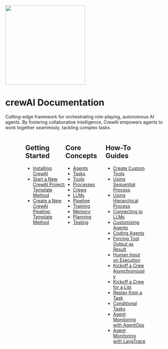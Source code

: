 <img src='./crew_only_logo.png' width='250' class='mb-10'/>

# crewAI Documentation

Cutting-edge framework for orchestrating role-playing, autonomous AI agents. By fostering collaborative intelligence, CrewAI empowers agents to work together seamlessly, tackling complex tasks.

<div style="display:flex; margin:0 auto; justify-content: center;">
    <div style="width:25%">
        <h2>Getting Started</h2>
        <ul>
            <li>
                <a href='./getting-started/Installing-CrewAI'>
                   Installing CrewAI
                </a>
            </li>
            <li>
                <a href='./getting-started/Start-a-New-CrewAI-Project-Template-Method'>
                   Start a New CrewAI Project: Template Method
                </a>
            </li>
            <li>
                <a href='./getting-started/Create-a-New-CrewAI-Pipeline-Template-Method'>
                    Create a New CrewAI Pipeline: Template Method
                </a>
            </li>
        </ul>
    </div>
    <div style="width:25%">
        <h2>Core Concepts</h2>
        <ul>
            <li>
                <a href="./core-concepts/Agents">
                    Agents
                </a>
            </li>
            <li>
                <a href="./core-concepts/Tasks">
                    Tasks
                </a>
            </li>
            <li>
                <a href="./core-concepts/Tools">
                    Tools
                </a>
            </li>
            <li>
                <a href="./core-concepts/Processes">
                    Processes
                </a>
            </li>
            <li>
                <a href="./core-concepts/Crews">
                    Crews
                </a>
            </li>
            <li>
                <a href="./core-concepts/LLMs">
                    LLMs
                </a>
            </li>
            <!-- <li>
                <a href="./core-concepts/Flows">
                    Flows
                </a>
            </li> -->
            <li>
                <a href="./core-concepts/Pipeline">
                    Pipeline
                </a>
            </li>
            <li>
                <a href="./core-concepts/Training-Crew">
                    Training
                </a>
            </li>
            <li>
                <a href="./core-concepts/Memory">
                    Memory
                </a>
            </li>
            <li>
                <a href="./core-concepts/Planning">
                    Planning
                </a>
            </li>
            <li>
                <a href="./core-concepts/Testing">
                    Testing
                </a>
            </li>
        </ul>
    </div>
    <div style="width:25%">
        <h2>How-To Guides</h2>
        <ul>
            <li>
                <a href="./how-to/Create-Custom-Tools">
                    Create Custom Tools
                </a>
            </li>
            <li>
                <a href="./how-to/Sequential">
                    Using Sequential Process
                </a>
            </li>
            <li>
                <a href="./how-to/Hierarchical">
                    Using Hierarchical Process
                </a>
            </li>
            <li>
                <a href="./how-to/LLM-Connections">
                    Connecting to LLMs
                </a>
            </li>
            <li>
                <a href="./how-to/Customizing-Agents">
                    Customizing Agents
                </a>
            </li>
            <li>
                <a href="./how-to/Coding-Agents">
                    Coding Agents
                </a>
            </li>
            <li>
                <a href="./how-to/Force-Tool-Ouput-as-Result">
                    Forcing Tool Output as Result
                </a>
            </li>
            <li>
                <a href="./how-to/Human-Input-on-Execution">
                    Human Input on Execution
                </a>
            </li>
            <li>
                <a href="./how-to/Kickoff-async">
                    Kickoff a Crew Asynchronously
                </a>
            </li>
            <li>
                <a href="./how-to/Kickoff-for-each">
                    Kickoff a Crew for a List
                </a>
            </li>
            <li>
                <a href="./how-to/Replay-tasks-from-latest-Crew-Kickoff">
                    Replay from a Task
                </a>
            </li>
            <li>
                <a href="./how-to/Conditional-Tasks">
                    Conditional Tasks
                </a>
            </li>
            <li>
                <a href="./how-to/AgentOps-Observability">
                    Agent Monitoring with AgentOps
                </a>
            </li>
            <li>
                <a href="./how-to/Langtrace-Observability">
                    Agent Monitoring with LangTrace
                </a>
            </li>
        </ul>
    </div>
    <!-- <div style="width:25%">
        <h2>Examples</h2>
        <ul>
            <li>
                <a target='_blank' href="https://github.com/joaomdmoura/crewAI-examples/tree/main/prep-for-a-meeting">
                    Prepare for meetings
                </a>
            </li>
            <li>
                <a target='_blank' href="https://github.com/joaomdmoura/crewAI-examples/tree/main/trip_planner">
                    Trip Planner Crew
                </a>
            </li>
            <li>
                <a target='_blank' href="https://github.com/joaomdmoura/crewAI-examples/tree/main/instagram_post">
                    Create Instagram Post
                </a>
            </li>
            <li>
                <a target='_blank' href="https://github.com/joaomdmoura/crewAI-examples/tree/main/stock_analysis">
                    Stock Analysis
                </a>
            </li>
            <li>
                <a target='_blank' href="https://github.com/joaomdmoura/crewAI-examples/tree/main/game-builder-crew">
                    Game Generator
                </a>
            </li>
            <li>
                <a target='_blank' href="https://github.com/joaomdmoura/crewAI-examples/tree/main/CrewAI-LangGraph">
                    Drafting emails with LangGraph
                </a>
            </li>
            <li>
                <a target='_blank' href="https://github.com/joaomdmoura/crewAI-examples/tree/main/landing_page_generator">
                    Landing Page Generator
                </a>
            </li>
            <li>
                <a target='_blank' href="https://github.com/crewAIInc/crewAI-examples/tree/main/email_auto_responder_flow">
                    Email Auto Responder Flow
                </a>
            </li>
            <li>
                <a target='_blank' href="https://github.com/crewAIInc/crewAI-examples/tree/main/lead-score-flow">
                    Lead Score Flow
                </a>
            </li>
            <li>
                <a target='_blank' href="https://github.com/crewAIInc/crewAI-examples/tree/main/write_a_book_with_flows">
                    Write a Book Flow
                </a>
            </li>
            <li>
                <a target='_blank' href="https://github.com/crewAIInc/crewAI-examples/tree/main/meeting_assistant_flow">
                    Meeting Assistant Flow
                </a>
            </li>
        </ul>
    </div> -->
</div>
